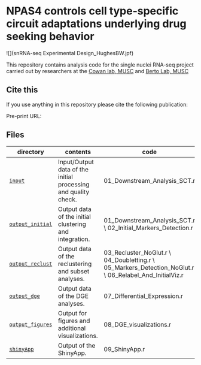 NPAS4 controls cell type-specific circuit adaptations underlying drug seeking behavior 
==========================

![](snRNA-seq Experimental Design_HughesBW.jpf)

This repository contains analysis code for the single nuclei RNA-seq project carried out by researchers at the [Cowan lab, MUSC](https://medicine.musc.edu/departments/neuroscience/research/cowan) and [Berto Lab, MUSC](https://bertolab.org/)

## Cite this

If you use anything in this repository please cite the following publication:

Pre-print URL: 

## Files

| directory | contents | code |
| --------- | -------- | -------- |
| [`input`](input/) | Input/Output data of the initial processing and quality check. | 01_Downstream_Analysis_SCT.r|
| [`output_initial`](output_initial/) | Output data of the initial clustering and integration. | 01_Downstream_Analysis_SCT.r \ 02_Initial_Markers_Detection.r|
| [`output_reclust`](output_reclust/) | Output data of the reclustering and subset analyses. | 03_Recluster_NoGlut.r \ 04_Doubletting.r \ 05_Markers_Detection_NoGlut.r \ 06_Relabel_And_InitialViz.r|
| [`output_dge`](output_dge/) | Output data of the DGE analyses. | 07_Differential_Expression.r |
| [`output_figures`](output_figures/) | Output for figures and additional visualizations. | 08_DGE_visualizations.r |
| [`shinyApp`](shinyApp/) | Output of the ShinyApp. | 09_ShinyApp.r|
